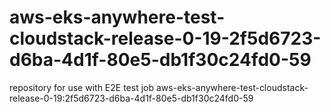 # aws-eks-anywhere-test-cloudstack-release-0-19-2f5d6723-d6ba-4d1f-80e5-db1f30c24fd0-59
repository for use with E2E test job aws-eks-anywhere-test-cloudstack-release-0-19:2f5d6723-d6ba-4d1f-80e5-db1f30c24fd0-59
